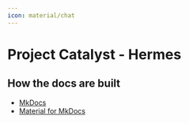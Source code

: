 ```yaml
---
icon: material/chat
---
```


# Project Catalyst - Hermes

## How the docs are built

* [MkDocs](https://www.mkdocs.org)
* [Material for MkDocs](https://squidfunk.github.io/mkdocs-material/)

